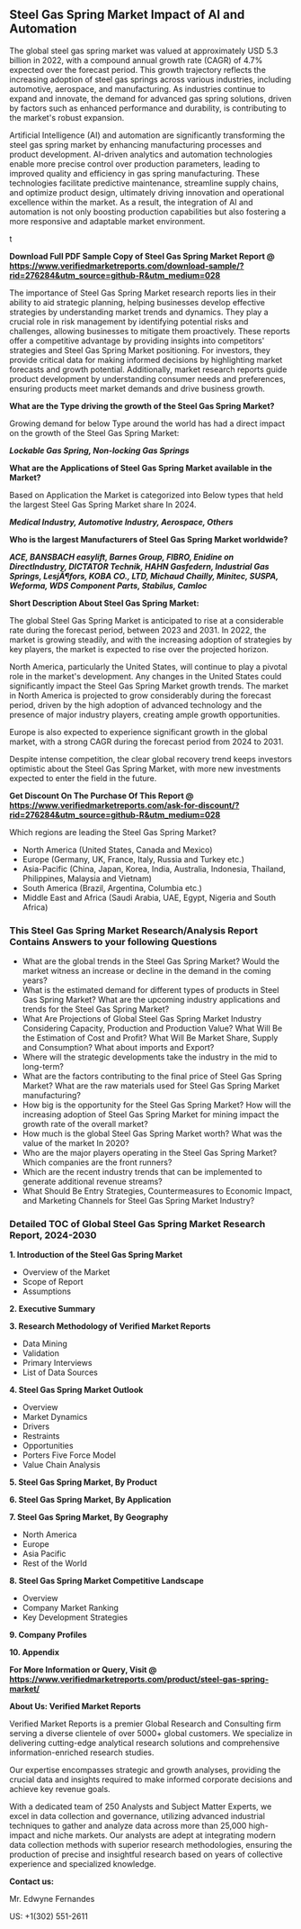 <h2>Steel Gas Spring Market Impact of AI and Automation</h2><p>The global steel gas spring market was valued at approximately USD 5.3 billion in 2022, with a compound annual growth rate (CAGR) of 4.7% expected over the forecast period. This growth trajectory reflects the increasing adoption of steel gas springs across various industries, including automotive, aerospace, and manufacturing. As industries continue to expand and innovate, the demand for advanced gas spring solutions, driven by factors such as enhanced performance and durability, is contributing to the market's robust expansion.</p><p>Artificial Intelligence (AI) and automation are significantly transforming the steel gas spring market by enhancing manufacturing processes and product development. AI-driven analytics and automation technologies enable more precise control over production parameters, leading to improved quality and efficiency in gas spring manufacturing. These technologies facilitate predictive maintenance, streamline supply chains, and optimize product design, ultimately driving innovation and operational excellence within the market. As a result, the integration of AI and automation is not only boosting production capabilities but also fostering a more responsive and adaptable market environment.</p>t</p><p id="" class=""><strong>Download Full PDF Sample Copy of Steel Gas Spring Market Report @ <a href="https://www.verifiedmarketreports.com/download-sample/?rid=276284&utm_source=github-R&utm_medium=028" target="_blank">https://www.verifiedmarketreports.com/download-sample/?rid=276284&utm_source=github-R&utm_medium=028</a></strong></p><p>The importance of&nbsp;Steel Gas Spring Market research reports lies in their ability to aid strategic planning, helping businesses develop effective strategies by understanding market trends and dynamics. They play a crucial role in risk management by identifying potential risks and challenges, allowing businesses to mitigate them proactively. These reports offer a competitive advantage by providing insights into competitors' strategies and Steel Gas Spring Market positioning. For investors, they provide critical data for making informed decisions by highlighting market forecasts and growth potential. Additionally, market research reports guide product development by understanding consumer needs and preferences, ensuring products meet market demands and drive business growth.</p><p><strong>What are the&nbsp;Type driving the growth of the Steel Gas Spring Market?</strong></p><p id="" class="">Growing demand for below Type around the world has had a direct impact on the growth of the Steel Gas Spring Market:</p><em><strong>Lockable Gas Spring, Non-locking Gas Springs</strong></em></p><strong>What are the&nbsp;Applications&nbsp;of Steel Gas Spring Market available in the Market?</strong></p><p id="" class="">Based on Application the Market is categorized into Below types that held the largest Steel Gas Spring Market share In 2024.</p><em><strong>Medical Industry, Automotive Industry, Aerospace, Others</strong></em></p><strong>Who is the largest Manufacturers of Steel Gas Spring Market worldwide?</strong></p><p><em><strong>ACE, BANSBACH easylift, Barnes Group, FIBRO, Enidine on DirectIndustry, DICTATOR Technik, HAHN Gasfedern, Industrial Gas Springs, LesjÃ¶fors, KOBA CO., LTD, Michaud Chailly, Minitec, SUSPA, Weforma, WDS Component Parts, Stabilus, Camloc</strong></em></p><p id="" class=""><strong>Short Description About Steel Gas Spring Market:</strong></p><p>The global Steel Gas Spring Market is anticipated to rise at a considerable rate during the forecast period, between 2023 and 2031. In 2022, the market is growing steadily, and with the increasing adoption of strategies by key players, the market is expected to rise over the projected horizon.</p><p>North America, particularly the United States, will continue to play a pivotal role in the market's development. Any changes in the United States could significantly impact the Steel Gas Spring Market growth trends. The market in North America is projected to grow considerably during the forecast period, driven by the high adoption of advanced technology and the presence of major industry players, creating ample growth opportunities.</p><p>Europe is also expected to experience significant growth in the global market, with a strong CAGR during the forecast period from 2024 to 2031.</p><p>Despite intense competition, the clear global recovery trend keeps investors optimistic about the Steel Gas Spring Market, with more new investments expected to enter the field in the future.</p><p id="" class=""><strong>Get Discount On The Purchase Of This Report @ <a href="https://www.verifiedmarketreports.com/ask-for-discount/?rid=276284&utm_source=github-R&utm_medium=028" target="_blank">https://www.verifiedmarketreports.com/ask-for-discount/?rid=276284&utm_source=github-R&utm_medium=028</a></strong></p>Which regions are leading the Steel Gas Spring Market?</p><ul><li>North America (United States, Canada and Mexico)</li><li>Europe (Germany, UK, France, Italy, Russia and Turkey etc.)</li><li>Asia-Pacific (China, Japan, Korea, India, Australia, Indonesia, Thailand, Philippines, Malaysia and Vietnam)</li><li>South America (Brazil, Argentina, Columbia etc.)</li><li>Middle East and Africa (Saudi Arabia, UAE, Egypt, Nigeria and South Africa)</li></ul><h3 id="" class="">This Steel Gas Spring Market Research/Analysis Report Contains Answers to your following Questions</h3><ul><li>What are the global trends in the Steel Gas Spring Market? Would the market witness an increase or decline in the demand in the coming years?</li><li>What is the estimated demand for different types of products in Steel Gas Spring Market? What are the upcoming industry applications and trends for the Steel Gas Spring Market?</li><li>What Are Projections of Global Steel Gas Spring Market Industry Considering Capacity, Production and Production Value? What Will Be the Estimation of Cost and Profit? What Will Be Market Share, Supply and Consumption? What about imports and Export?</li><li>Where will the strategic developments take the industry in the mid to long-term?</li><li>What are the factors contributing to the final price of Steel Gas Spring Market? What are the raw materials used for Steel Gas Spring Market manufacturing?</li><li>How big is the opportunity for the Steel Gas Spring Market? How will the increasing adoption of Steel Gas Spring Market for mining impact the growth rate of the overall market?</li><li>How much is the global Steel Gas Spring Market worth? What was the value of the market In 2020?</li><li>Who are the major players operating in the Steel Gas Spring Market? Which companies are the front runners?</li><li>Which are the recent industry trends that can be implemented to generate additional revenue streams?</li><li>What Should Be Entry Strategies, Countermeasures to Economic Impact, and Marketing Channels for Steel Gas Spring Market Industry?</li></ul><h3 id="" class="">Detailed TOC of Global Steel Gas Spring Market Research Report, 2024-2030</h3><p id="" class=""><strong>1. Introduction of the Steel Gas Spring Market</strong></p><ul><li>Overview of the Market</li><li>Scope of Report</li><li>Assumptions</li></ul><p id="" class=""><strong>2. Executive Summary</strong></p><p id="" class=""><strong>3. Research Methodology of Verified Market Reports</strong></p><ul><li>Data Mining</li><li>Validation</li><li>Primary Interviews</li><li>List of Data Sources</li></ul><p id="" class=""><strong>4. Steel Gas Spring Market Outlook</strong></p><ul><li>Overview</li><li>Market Dynamics</li><li>Drivers</li><li>Restraints</li><li>Opportunities</li><li>Porters Five Force Model</li><li>Value Chain Analysis</li></ul><p id="" class=""><strong>5. Steel Gas Spring Market, By Product</strong></p><p id="" class=""><strong>6. Steel Gas Spring Market, By Application</strong></p><p id="" class=""><strong>7. Steel Gas Spring Market, By Geography</strong></p><ul><li>North America</li><li>Europe</li><li>Asia Pacific</li><li>Rest of the World</li></ul><p id="" class=""><strong>8. Steel Gas Spring Market Competitive Landscape</strong></p><ul><li>Overview</li><li>Company Market Ranking</li><li>Key Development Strategies</li></ul><p id="" class=""><strong>9. Company Profiles</strong></p><p id="" class=""><strong>10. Appendix</strong></p><p id="" class=""><strong>For More Information or Query, Visit @ <a href="https://www.verifiedmarketreports.com/product/steel-gas-spring-market/" target="_blank">https://www.verifiedmarketreports.com/product/steel-gas-spring-market/</a></strong></p><p id="" class=""><strong>About Us: Verified Market Reports</strong></p><p id="" class="">Verified Market Reports is a premier Global Research and Consulting firm serving a diverse clientele of over 5000+ global customers. We specialize in delivering cutting-edge analytical research solutions and comprehensive information-enriched research studies.</p><p id="" class="">Our expertise encompasses strategic and growth analyses, providing the crucial data and insights required to make informed corporate decisions and achieve key revenue goals.</p><p id="" class="">With a dedicated team of 250 Analysts and Subject Matter Experts, we excel in data collection and governance, utilizing advanced industrial techniques to gather and analyze data across more than 25,000 high-impact and niche markets. Our analysts are adept at integrating modern data collection methods with superior research methodologies, ensuring the production of precise and insightful research based on years of collective experience and specialized knowledge.</p><p id="" class=""><strong>Contact us:</strong></p><p id="" class="">Mr. Edwyne Fernandes</p><p id="" class="">US: +1(302) 551-2611</p>